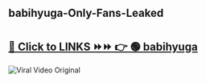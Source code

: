 
 ## babihyuga-Only-Fans-Leaked

# <h2><a href="https://clipsfans.com/babihyuga&ref=git">🔗 Click to LINKS ⏩⏩ 👉 🟢 babihyuga </a></h2>

<a href="https://clipsfans.com/babihyuga&ref=git" rel="nofollow" data-target="animated-image.originalLink"><img src="https://i.ibb.co.com/xMMVF88/686577567.gif" alt="Viral Video Original" style="max-width: 100%; display: inline-block;" data-target="animated-image.originalImage"></a>
